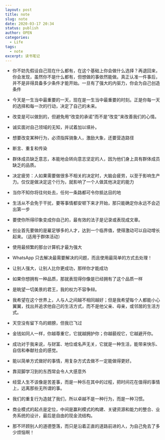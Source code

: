 ```yaml
---
layout: post
title: note
slug: note
date: 2020-03-17 20:34
status: publish
author: OPEN
categories: 
  - Life
tags: 
  - note
excerpt: 读书笔记
---
```



 - 你不妨先假设自己现在什么都有，在这个基础上你会做什么选择？再退回来，你会发现，虽然你不是什么都有，但想做的事依然能做。真正认准一件事后，并不是非得具备多少条件才能开始。一旦有了强大的内驱力，你会为自己创造条件
 - 今天是一生当中最重要的一天，现在是一生当中最重要的时刻。正是你每一天的选择和每一次的行动，决定了自己的未来。 
 - 改变是可以做到的，但避免用“改变的承诺”而不是“改变”来改善我们的心情。 

 - 诚实面对自己领域的无知，并试着加以填补。 

 - 想要改变某种行为，必须指挥骑象人，激励大象，还要营造路径 

 - 断言、重复和传染 

 - 群体成员缺乏意志，本能地会转向意志坚定的人，因为他们身上具有群体成员缺乏的品质。 

 - 决定疲劳：人如果需要做很多不相关的决定时，大脑会疲劳，以至于影响生产力。仅仅是做决定这个行为，就影响了一个人做其他决定的能力 

 - 当你不知你将往何处去，任何一条路都可令你抵达目的地 

 - 生活从不会免于干扰，要等事情都安顿下来才开始，那只能确定你永远不会迈出第一步 

 - 要使你所得印象变成你自己的，最有效的法子是记录或表现成文章。 

 - 创业首先要做的是雇足够多的人才，达到一个临界值，使得激动可以自动增长起来。（适用于群体活动） 

 - 使用最频繁的那台计算机才最为强大 

 - WhatsApp 只去解决最需要解决的问题，而且使用最简单的方式去处理！ 

 - 让别人强大，让别人比你更成功，那样你才能成功 

 - 如果你想拥有一种品质，那就表现得你像是已经拥有了这个品质一样 

 - 是眺望一切美景的君王，我的权力不容争辩。 

 - 我希望在这个世界上，人与人之间越不相同越好；但是我希望每个人都能小心翼翼，找出并追求他自己的生活方式，而不是他父亲、母亲，或邻居的生活方式。 

 - 天空没有留下鸟的翅膀，但我已飞过 

 - 金钱如同人一样，你越尊重它，它就越拥护你；你越藐视它，它越避开你。 

 - 成功对于我来说，与财富、地位或名声无关，它就是一种生活，能带来快乐、自信和奉献社会的感觉。 

 - 能以简单方式做好的事情，用复杂方式去做不一定能做得更好。 

 - 靠双脚学习到的东西常会令人大感意外 

 - 经营人生不该像是苦差事，而是一种乐在其中的过程，把时间花在值得的事情上，远离那些无所谓的事。 

 - 我们的重复行为造就了我们，所以卓越不是一种行为，而是一种习惯。 

 - 商业模式的起点是定位，中间是赢利模式的构建、关键资源和能力的整合、业务系统的设计，最后是自由的现金流结构。 

 - 那不环顾别人的道德堕落，而只是沿着正直的道路前进的人，为自己免去了多少烦恼啊！ 

